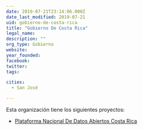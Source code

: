 ```yaml
---
date: 2019-07-21T23:14:06.000Z
date_last_modified: 2019-07-21
uid: gobierno-de-costa-rica
title: "Gobierno De Costa Rica"
legal_name: 
description: ""
org_type: Gobierno
website: 
year_founded: 
facebook: 
twitter: 
tags:

cities: 
  - San José

---
```


Esta organización tiene los siguientes proyectos:

- [Plataforma Nacional De Datos Abiertos Costa Rica](/proyectos/plataforma-nacional-de-datos-abiertos-costa-rica)
